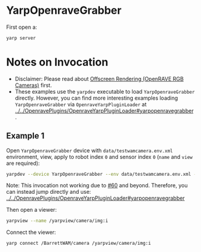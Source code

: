 # YarpOpenraveGrabber

First open a:
```bash
yarp server
```

# Notes on Invocation
- Disclaimer: Please read about [Offscreen Rendering (OpenRAVE RGB Cameras)](http://robots.uc3m.es/gitbook-installation-guides/install-openrave.html#offscreen-rendering-openrave-rgb-cameras) first.
- These examples use the `yarpdev` executable to load `YarpOpenraveGrabber` directly. However, you can find more interesting examples loading `YarpOpenraveGrabber` via `OpenraveYarpPluginLoader` at [../../OpenravePlugins/OpenraveYarpPluginLoader#yarpopenravegrabber](../../OpenravePlugins/OpenraveYarpPluginLoader#yarpopenravegrabber).

## Example 1
Open `YarpOpenraveGrabber` device with `data/testwamcamera.env.xml` environment, view, apply to robot index `0` and sensor index `0` (`name` and `view` are required):

```bash
yarpdev --device YarpOpenraveGrabber --env data/testwamcamera.env.xml --view --robotIndex 0 --sensorIndex 0 --name /BarrettWAM/camera
```

Note: This invocation not working due to [#60](https://github.com/roboticslab-uc3m/openrave-yarp-plugins/issues/60) and beyond. Therefore, you can instead jump directly and use: [../../OpenravePlugins/OpenraveYarpPluginLoader#yarpopenravegrabber](../../OpenravePlugins/OpenraveYarpPluginLoader#yarpopenravegrabber)

Then open a viewer:
```bash
yarpview --name /yarpview/camera/img:i
```

Connect the viewer:
```bash
yarp connect /BarrettWAM/camera /yarpview/camera/img:i
```
